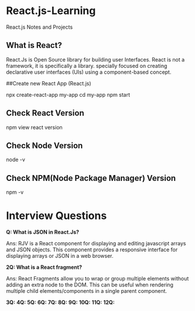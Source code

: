 # React.js-Learning

React.js Notes and Projects

## What is React?

React.Js is Open Source library for building user Interfaces. React is not a framework, it is specifically a library. specially focused on creating declarative user interfaces (UIs) using a component-based concept.

##Create new React App (React.js)

npx create-react-app my-app
cd my-app
npm start

## Check React Version
npm view react version

## Check Node Version
node -v

## Check NPM(Node Package Manager) Version
npm -v




<h1>Interview Questions</h1>

<b>Q: What is JSON in React.Js?</b>

Ans: RJV is a React component for displaying and editing javascript arrays and JSON objects. This component provides a responsive interface for displaying arrays or JSON in a web browser.

<b>2Q: What is a React fragment?</b>

Ans: React Fragments allow you to wrap or group multiple elements without adding an extra node to the DOM. This can be useful when rendering multiple child elements/components in a single parent component.

<b>3Q:</b>
<b>4Q:</b>
<b>5Q:</b>
<b>6Q:</b>
<b>7Q:</b>
<b>8Q:</b>
<b>9Q:</b>
<b>10Q:</b>
<b>11Q:</b>
<b>12Q:</b>
